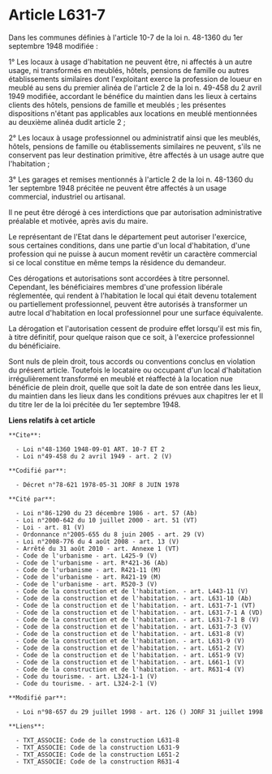 # Article L631-7

Dans les communes définies à l'article 10-7 de la loi n. 48-1360 du 1er septembre 1948 modifiée :

1° Les locaux à usage d'habitation ne peuvent être, ni affectés à un autre usage, ni transformés en meublés, hôtels, pensions
de famille ou autres établissements similaires dont l'exploitant exerce la profession de loueur en meublé au sens du premier
alinéa de l'article 2 de la loi n. 49-458 du 2 avril 1949 modifiée, accordant le bénéfice du maintien dans les lieux à
certains clients des hôtels, pensions de famille et meublés ; les présentes dispositions n'étant pas applicables aux
locations en meublé mentionnées au deuxième alinéa dudit article 2 ;

2° Les locaux à usage professionnel ou administratif ainsi que les meublés, hôtels, pensions de famille ou établissements
similaires ne peuvent, s'ils ne conservent pas leur destination primitive, être affectés à un usage autre que l'habitation ;

3° Les garages et remises mentionnés à l'article 2 de la loi n. 48-1360 du 1er septembre 1948 précitée ne peuvent être
affectés à un usage commercial, industriel ou artisanal.

Il ne peut être dérogé à ces interdictions que par autorisation administrative préalable et motivée, après avis du maire.

Le représentant de l'Etat dans le département peut autoriser l'exercice, sous certaines conditions, dans une partie d'un
local d'habitation, d'une profession qui ne puisse à aucun moment revêtir un caractère commercial si ce local constitue en
même temps la résidence du demandeur.

Ces dérogations et autorisations sont accordées à titre personnel. Cependant, les bénéficiaires membres d'une profession
libérale réglementée, qui rendent à l'habitation le local qui était devenu totalement ou partiellement professionnel, peuvent
être autorisés à transformer un autre local d'habitation en local professionnel pour une surface équivalente.

La dérogation et l'autorisation cessent de produire effet lorsqu'il est mis fin, à titre définitif, pour quelque raison que
ce soit, à l'exercice professionnel du bénéficiaire.

Sont nuls de plein droit, tous accords ou conventions conclus en violation du présent article. Toutefois le locataire ou
occupant d'un local d'habitation irrégulièrement transformé en meublé et réaffecté à la location nue bénéficie de plein
droit, quelle que soit la date de son entrée dans les lieux, du maintien dans les lieux dans les conditions prévues aux
chapitres Ier et II du titre Ier de la loi précitée du 1er septembre 1948.

**Liens relatifs à cet article**

	**Cite**:

	  - Loi n°48-1360 1948-09-01 ART. 10-7 ET 2
	  - Loi n°49-458 du 2 avril 1949 - art. 2 (V)

	**Codifié par**:

	  - Décret n°78-621 1978-05-31 JORF 8 JUIN 1978

	**Cité par**:

	  - Loi n°86-1290 du 23 décembre 1986 - art. 57 (Ab)
	  - Loi n°2000-642 du 10 juillet 2000 - art. 51 (VT)
	  - Loi - art. 81 (V)
	  - Ordonnance n°2005-655 du 8 juin 2005 - art. 29 (V)
	  - Loi n°2008-776 du 4 août 2008 - art. 13 (V)
	  - Arrêté du 31 août 2010 - art. Annexe 1 (VT)
	  - Code de l'urbanisme - art. L425-9 (V)
	  - Code de l'urbanisme - art. R*421-36 (Ab)
	  - Code de l'urbanisme - art. R421-11 (M)
	  - Code de l'urbanisme - art. R421-19 (M)
	  - Code de l'urbanisme - art. R520-3 (V)
	  - Code de la construction et de l'habitation. - art. L443-11 (V)
	  - Code de la construction et de l'habitation. - art. L631-10 (Ab)
	  - Code de la construction et de l'habitation. - art. L631-7-1 (VT)
	  - Code de la construction et de l'habitation. - art. L631-7-1 A (VD)
	  - Code de la construction et de l'habitation. - art. L631-7-1 B (V)
	  - Code de la construction et de l'habitation. - art. L631-7-3 (V)
	  - Code de la construction et de l'habitation. - art. L631-8 (V)
	  - Code de la construction et de l'habitation. - art. L631-9 (V)
	  - Code de la construction et de l'habitation. - art. L651-2 (V)
	  - Code de la construction et de l'habitation. - art. L651-9 (V)
	  - Code de la construction et de l'habitation. - art. L661-1 (V)
	  - Code de la construction et de l'habitation. - art. R631-4 (V)
	  - Code du tourisme. - art. L324-1-1 (V)
	  - Code du tourisme. - art. L324-2-1 (V)

	**Modifié par**:

	  - Loi n°98-657 du 29 juillet 1998 - art. 126 () JORF 31 juillet 1998

	**Liens**:

	  - TXT_ASSOCIE: Code de la construction L631-8
	  - TXT_ASSOCIE: Code de la construction L631-9
	  - TXT_ASSOCIE: Code de la construction L651-2
	  - TXT_ASSOCIE: Code de la construction R631-4
